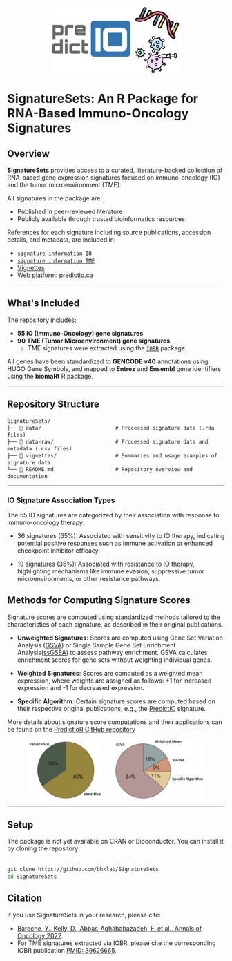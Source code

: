 <p align="center">
  <img width="300" src="vignettes/SignatureSets_Logo.jpg">
</p>


# SignatureSets: An R Package for RNA-Based Immuno-Oncology Signatures

## Overview

**SignatureSets** provides access to a curated, literature-backed collection of RNA-based gene expression signatures focused on immuno-oncology (IO) and the tumor microenvironment (TME).

All signatures in the package are:
- Published in peer-reviewed literature
- Publicly available through trusted bioinformatics resources


References for each signature including source publications, accession details, and metadata, are included in:

- [`signature information IO`](https://github.com/bhklab/SignatureSets/blob/main/data-raw/signature_information_io.csv)
- [`signature information TME`](https://github.com/bhklab/SignatureSets/blob/main/data-raw/signature_information_tme.csv)
- [Vignettes](https://github.com/bhklab/SignatureSets/blob/main/vignettes/SignatureSets.Rmd)
- Web platform: [predictio.ca](https://predictio.ca/)

---

## What's Included

The repository includes:

- **55 IO (Immuno-Oncology) gene signatures**  
- **90 TME (Tumor Microenvironment) gene signatures**  
    - TME signatures were extracted using the [`IOBR`](https://github.com/IOBR/IOBR) package.

All genes have been standardized to **GENCODE v40** annotations using HUGO Gene Symbols, and mapped to **Entrez** and **Ensembl** gene identifiers using the **biomaRt** R package.

---

## Repository Structure

```plaintext
SignatureSets/
├── 📁 data/                        # Processed signature data (.rda files)  
├── 📁 data-raw/                    # Processed signature data and metadata (.csv files) 
├── 📁 vignettes/                   # Summaries and usage examples of signature data
└── 📄 README.md                    # Repository overview and documentation
```

---
### IO Signature Association Types

The 55 IO signatures are categorized by their association with response to immuno-oncology therapy:

- 36 signatures (65%): Associated with sensitivity to IO therapy, indicating potential positive responses such as immune activation or enhanced checkpoint inhibitor efficacy.

- 19 signatures (35%): Associated with resistance to IO therapy, highlighting mechanisms like immune evasion, suppressive tumor microenvironments, or other resistance pathways.

                           
## Methods for Computing Signature Scores

Signature scores are computed using standardized methods tailored to the characteristics of each signature, as described in their original publications.

- **Unweighted Signatures**: Scores are computed using Gene Set Variation Analysis ([GSVA](https://bmcbioinformatics.biomedcentral.com/articles/10.1186/1471-2105-14-7)) or Single Sample Gene Set Enrichment Analysis([ssGSEA](https://pubmed.ncbi.nlm.nih.gov/16199517/)) to assess pathway enrichment. GSVA calculates enrichment scores for gene sets without weighting individual genes.

- **Weighted Signatures**: Scores are computed as a weighted mean expression, where weights are assigned as follows: +1 for increased expression and -1 for decreased expression. 

- **Specific Algorithm**: Certain signature scores are computed based on their respective original publications, e.g., the [PredictIO](https://pubmed.ncbi.nlm.nih.gov/36055464/) signature. 

More details about signature score computations and their applications can be found on the [PredictioR GitHub repository](https://github.com/bhklab/PredictioR)

<p align="center">
  <img width="33%" src="vignettes/SignatureSets_association.jpg" alt="SignatureSets Association"    style="margin-right: 30px;">
  <img width="40%" src="vignettes/SignatureSets_method.jpg" alt="SignatureSets Method">
</p>

---

## Setup
                                                                 
The package is not yet available on CRAN or Bioconductor. You can install it by cloning the repository:

``` bash

git clone https://github.com/bhklab/SignatureSets
cd SignatureSets

```

## Citation 
                                                                  
If you use SignatureSets in your research, please cite:

- [Bareche, Y., Kelly, D., Abbas-Aghababazadeh, F. et al., Annals of Oncology 2022](https://pubmed.ncbi.nlm.nih.gov/36055464/).
- For TME signatures extracted via IOBR, please cite the corresponding IOBR publication [PMID: 39626665](https://pubmed.ncbi.nlm.nih.gov/39626665/).
                                                                      
